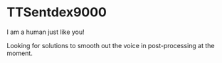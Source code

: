 # TTSentdex9000
I am a human just like you!

Looking for solutions to smooth out the voice in post-processing at the moment. 
